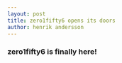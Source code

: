 ```yaml
---
layout: post
title: zero1fifty6 opens its doors
author: henrik andersson
---
```


### zero1fifty6 is finally here!